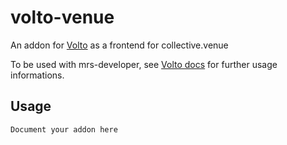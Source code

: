 # volto-venue

An addon for [Volto](https://github.com/plone/volto) as a frontend for collective.venue 

To be used with mrs-developer, see [Volto docs](https://docs.voltocms.com/customizing/add-ons/) for further usage informations.


## Usage

`Document your addon here`
